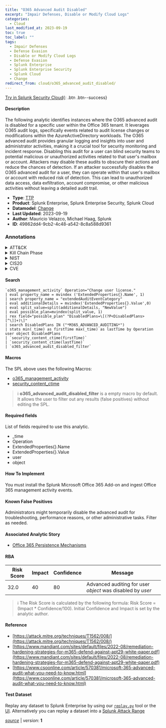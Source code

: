 ```yaml
---
title: "O365 Advanced Audit Disabled"
excerpt: "Impair Defenses, Disable or Modify Cloud Logs"
categories:
  - Cloud
last_modified_at: 2023-09-19
toc: true
toc_label: ""
tags:
  - Impair Defenses
  - Defense Evasion
  - Disable or Modify Cloud Logs
  - Defense Evasion
  - Splunk Enterprise
  - Splunk Enterprise Security
  - Splunk Cloud
  - Change
redirect_from: cloud/o365_advanced_audit_disabled/
---
```




[Try in Splunk Security Cloud](https://www.splunk.com/en_us/cyber-security.html){: .btn .btn--success}

#### Description

The following analytic identifies instances where the O365 advanced audit is disabled for a specific user within the Office 365 tenant. It leverages O365 audit logs, specifically events related to audit license changes or modifications within the AzureActiveDirectory workloads. The O365 advanced audit provides granular logging and insights into user and administrator activities, making it a crucial tool for security monitoring and incident response. Disabling this audit for a user can blind security teams to potential malicious or unauthorized activities related to that user&#39;s mailbox or account. Attackers may disable these audits to obscure their actions and reduce the chances of detection. If an attacker successfully disables the O365 advanced audit for a user, they can operate within that user&#39;s mailbox or account with reduced risk of detection. This can lead to unauthorized data access, data exfiltration, account compromise, or other malicious activities without leaving a detailed audit trail.

- **Type**: [TTP](https://github.com/splunk/security_content/wiki/Detection-Analytic-Types)
- **Product**: Splunk Enterprise, Splunk Enterprise Security, Splunk Cloud
- **Datamodel**: [Change](https://docs.splunk.com/Documentation/CIM/latest/User/Change)
- **Last Updated**: 2023-09-19
- **Author**: Mauricio Velazco, Michael Haag, Splunk
- **ID**: 49862dd4-9cb2-4c48-a542-8c8a588d9361

### Annotations
<details>
  <summary>ATT&CK</summary>

<div markdown="1">

#### [ATT&CK](https://attack.mitre.org/)

| ID          | Technique   | Tactic         |
| ----------- | ----------- |--------------- |
| [T1562](https://attack.mitre.org/techniques/T1562/) | Impair Defenses | Defense Evasion |

| [T1562.008](https://attack.mitre.org/techniques/T1562/008/) | Disable or Modify Cloud Logs | Defense Evasion |

</div>
</details>


<details>
  <summary>Kill Chain Phase</summary>

<div markdown="1">

* Exploitation


</div>
</details>


<details>
  <summary>NIST</summary>

<div markdown="1">

* DE.CM



</div>
</details>

<details>
  <summary>CIS20</summary>

<div markdown="1">

* CIS 10



</div>
</details>

<details>
  <summary>CVE</summary>

<div markdown="1">


</div>
</details>


#### Search

```
`o365_management_activity` Operation="Change user license."  
| eval property_name = mvindex ('ExtendedProperties{}.Name', 1) 
| search property_name = "extendedAuditEventCategory" 
| eval additionalDetails = mvindex('ExtendedProperties{}.Value',0) 
| eval split_value=split(additionalDetails, "NewValue") 
| eval possible_plan=mvindex(split_value, 1)  
| rex field="possible_plan" "DisabledPlans=\[(?P<DisabledPlans>[^\]]+)\]" 
| search DisabledPlans IN ("*M365_ADVANCED_AUDITING*") 
| stats min(_time) as firstTime max(_time) as lastTime by Operation user object DisabledPlans 
| `security_content_ctime(firstTime)`  
| `security_content_ctime(lastTime)` 
| `o365_advanced_audit_disabled_filter`
```

#### Macros
The SPL above uses the following Macros:
* [o365_management_activity](https://github.com/splunk/security_content/blob/develop/macros/o365_management_activity.yml)
* [security_content_ctime](https://github.com/splunk/security_content/blob/develop/macros/security_content_ctime.yml)

> :information_source:
> **o365_advanced_audit_disabled_filter** is a empty macro by default. It allows the user to filter out any results (false positives) without editing the SPL.



#### Required fields
List of fields required to use this analytic.
* _time
* Operation
* ExtendedProperties{}.Name
* ExtendedProperties{}.Value
* user
* object



#### How To Implement
You must install the Splunk Microsoft Office 365 Add-on and ingest Office 365 management activity events.
#### Known False Positives
Administrators might temporarily disable the advanced audit for troubleshooting, performance reasons, or other administrative tasks. Filter as needed.

#### Associated Analytic Story
* [Office 365 Persistence Mechanisms](/stories/office_365_persistence_mechanisms)




#### RBA

| Risk Score  | Impact      | Confidence   | Message      |
| ----------- | ----------- |--------------|--------------|
| 32.0 | 40 | 80 | Advanced auditing for user $object$ was disabled by $user$ |


> :information_source:
> The Risk Score is calculated by the following formula: Risk Score = (Impact * Confidence/100). Initial Confidence and Impact is set by the analytic author.


#### Reference

* [https://attack.mitre.org/techniques/T1562/008/](https://attack.mitre.org/techniques/T1562/008/)
* [https://www.mandiant.com/sites/default/files/2022-08/remediation-hardening-strategies-for-m365-defend-against-apt29-white-paper.pdf](https://www.mandiant.com/sites/default/files/2022-08/remediation-hardening-strategies-for-m365-defend-against-apt29-white-paper.pdf)
* [https://www.csoonline.com/article/570381/microsoft-365-advanced-audit-what-you-need-to-know.html](https://www.csoonline.com/article/570381/microsoft-365-advanced-audit-what-you-need-to-know.html)



#### Test Dataset
Replay any dataset to Splunk Enterprise by using our [`replay.py`](https://github.com/splunk/attack_data#using-replaypy) tool or the [UI](https://github.com/splunk/attack_data#using-ui).
Alternatively you can replay a dataset into a [Splunk Attack Range](https://github.com/splunk/attack_range#replay-dumps-into-attack-range-splunk-server)




[*source*](https://github.com/splunk/security_content/tree/develop/detections/cloud/o365_advanced_audit_disabled.yml) \| *version*: **1**